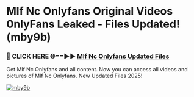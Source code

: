 # Mlf Nc Onlyfans Original Videos 0nlyFans Leaked - Files Updated! (mby9b)

<h3>🔴 CLICK HERE 🌐==►► <a href="https://tinyurl.com/2jnfzry5" rel="nofollow">Mlf Nc Onlyfans Updated Files</a></h3>

Get Mlf Nc Onlyfans and all content. Now you can access all videos and pictures of Mlf Nc Onlyfans. New Updated Files 2025!

[![mby9b](https://i.imgur.com/GyGTBgg.gif)](https://tinyurl.com/2jnfzry5)
